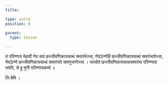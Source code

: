```yaml
---
title: 

type: sutra
position: 6

parent:
  type: lesson

---
```


तं परिण्णाय मेहावी णेव सयं छज्जीवणिकायसत्थं समारंभेज्जा, णेवSण्णेहिं छज्जीवणिकायसत्थ॑ समारंभावेज्जा, णेवSण्णे छज्जीवणिकायसत्थं समारंभंते समणुजाणेज्जा । जस्सेते छज्जीवणिकायसत्थसमारंभा परिण्णाया भवंति, से हु मुणी परिण्णायकम्मे ॥ 

त्ति बेमि ।
